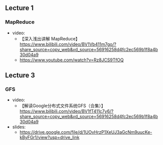 ## Lecture 1
### MapReduce
- video: 
	- 【深入浅出讲解 MapReduce】 https://www.bilibili.com/video/BV1Vb411m7go/?share_source=copy_web&vd_source=56916258d4fc2ec569b1f8a4b30d04a9
	- https://www.youtube.com/watch?v=Rz8JCS9TfOQ

## Lecture 3
### GFS
- video:
	- 【解读Google分布式文件系统GFS（合集）】 https://www.bilibili.com/video/BV1fT411c7y6/?share_source=copy_web&vd_source=56916258d4fc2ec569b1f8a4b30d04a9
- slides:
	- https://drive.google.com/file/d/1UOvHrzP1XeUJ3aGcNm9uucKe-kByFGr1/view?usp=drive_link
